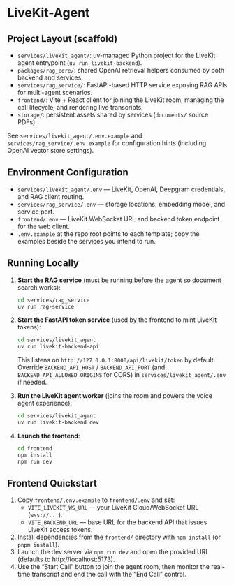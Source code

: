 # LiveKit-Agent

## Project Layout (scaffold)
- `services/livekit_agent/`: uv-managed Python project for the LiveKit agent entrypoint (`uv run livekit-backend`).
- `packages/rag_core/`: shared OpenAI retrieval helpers consumed by both backend and services.
- `services/rag_service/`: FastAPI-based HTTP service exposing RAG APIs for multi-agent scenarios.
- `frontend/`: Vite + React client for joining the LiveKit room, managing the call lifecycle, and rendering live transcripts.
- `storage/`: persistent assets shared by services (`documents/` source PDFs).

See `services/livekit_agent/.env.example` and `services/rag_service/.env.example` for configuration hints (including OpenAI vector store settings).

## Environment Configuration

- `services/livekit_agent/.env` — LiveKit, OpenAI, Deepgram credentials, and RAG client routing.
- `services/rag_service/.env` — storage locations, embedding model, and service port.
- `frontend/.env` — LiveKit WebSocket URL and backend token endpoint for the web client.
- `.env.example` at the repo root points to each template; copy the examples beside the services you intend to run.

## Running Locally

1. **Start the RAG service** (must be running before the agent so document search works):
   ```bash
   cd services/rag_service
   uv run rag-service
   ```

2. **Start the FastAPI token service** (used by the frontend to mint LiveKit tokens):
   ```bash
   cd services/livekit_agent
   uv run livekit-backend-api
   ```
   This listens on `http://127.0.0.1:8000/api/livekit/token` by default. Override `BACKEND_API_HOST` / `BACKEND_API_PORT` (and `BACKEND_API_ALLOWED_ORIGINS` for CORS) in `services/livekit_agent/.env` if needed.

3. **Run the LiveKit agent worker** (joins the room and powers the voice agent experience):
   ```bash
   cd services/livekit_agent
   uv run livekit-backend dev
   ```

4. **Launch the frontend**:
   ```bash
   cd frontend
   npm install
   npm run dev
   ```

## Frontend Quickstart

1. Copy `frontend/.env.example` to `frontend/.env` and set:
   - `VITE_LIVEKIT_WS_URL` — your LiveKit Cloud/WebSocket URL (`wss://...`).
   - `VITE_BACKEND_URL` — base URL for the backend API that issues LiveKit access tokens.
2. Install dependencies from the `frontend/` directory with `npm install` (or `pnpm install`).
3. Launch the dev server via `npm run dev` and open the provided URL (defaults to http://localhost:5173).
4. Use the “Start Call” button to join the agent room, then monitor the real-time transcript and end the call with the “End Call” control.
